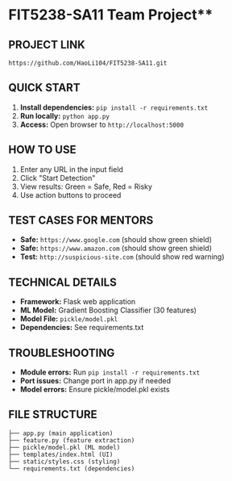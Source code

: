 # FIT5238-SA11 Team Project**

## PROJECT LINK
`https://github.com/HaoLi104/FIT5238-SA11.git`

## QUICK START
1. **Install dependencies:** `pip install -r requirements.txt`
2. **Run locally:** `python app.py`
3. **Access:** Open browser to `http://localhost:5000`

## HOW TO USE
1. Enter any URL in the input field
2. Click "Start Detection"
3. View results: Green = Safe, Red = Risky
4. Use action buttons to proceed

## TEST CASES FOR MENTORS
- **Safe:** `https://www.google.com` (should show green shield)
- **Safe:** `https://www.amazon.com` (should show green shield)
- **Test:** `http://suspicious-site.com` (should show red warning)

## TECHNICAL DETAILS
- **Framework:** Flask web application
- **ML Model:** Gradient Boosting Classifier (30 features)
- **Model File:** `pickle/model.pkl`
- **Dependencies:** See requirements.txt

## TROUBLESHOOTING
- **Module errors:** Run `pip install -r requirements.txt`
- **Port issues:** Change port in app.py if needed
- **Model errors:** Ensure pickle/model.pkl exists

## FILE STRUCTURE
```
├── app.py (main application)
├── feature.py (feature extraction)
├── pickle/model.pkl (ML model)
├── templates/index.html (UI)
├── static/styles.css (styling)
└── requirements.txt (dependencies)
```

